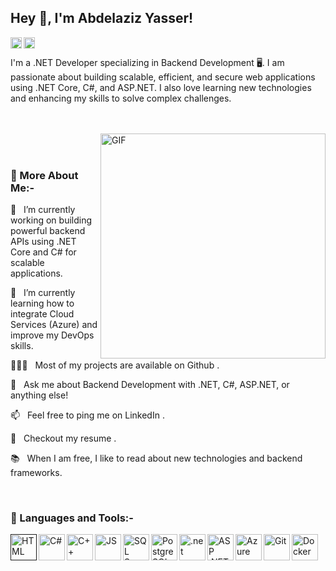 ## Hey 👋, I'm Abdelaziz Yasser!

<a href='https://www.linkedin.com/in/abdelaziz-yasser/'><img align='left' alt="linkedin" src="https://upload.wikimedia.org/wikipedia/commons/thumb/c/ca/LinkedIn_logo_initials.png/960px-LinkedIn_logo_initials.png" height='18px'/></a>

<a href='https://abdelazizyasser.dev@gmail.com'><img align='left' alt="twitter" src="https://upload.wikimedia.org/wikipedia/commons/thumb/7/7e/Gmail_icon_%282020%29.svg/2560px-Gmail_icon_%282020%29.svg.png" height='18px'/></a>
<br>

I'm a .NET Developer specializing in Backend Development 🖥️. I am passionate about building scalable, efficient, and secure web applications using .NET Core, C#, and ASP.NET. I also love learning new technologies and enhancing my skills to solve complex challenges.

<br /> <br /> <img align="right" alt="GIF" src="https://media3.giphy.com/media/v1.Y2lkPTZjMDliOTUyZXhlZ2UzOWVmdW5vY3hxc2M4bDNsaWt4aTdsMWt3eWVqMmJjOGIwdiZlcD12MV9naWZzX3NlYXJjaCZjdD1n/L8K62iTDkzGX6/giphy.gif" width="360px"/> 
<br><br>

### 🧐 More About Me:-
🔭   I’m currently working on building powerful backend APIs using .NET Core and C# for scalable applications.

🌱   I’m currently learning how to integrate Cloud Services (Azure) and improve my DevOps skills.

👨🏻‍💻   Most of my projects are available on Github
.

💬   Ask me about Backend Development with .NET, C#, ASP.NET, or anything else!

📫   Feel free to ping me on LinkedIn
.

📝   Checkout my resume
.

📚   When I am free, I like to read about new technologies and backend frameworks.

<br>

### 🔨 Languages and Tools:-

<a href="" target="_blank">
  <img align="left" src="https://e7.pngegg.com/pngimages/116/40/png-clipart-5-logo-angle-area-text-brand-other-html-5-angle-text-thumbnail.png" alt="HTML" height="42px"/>
</a>
<a href="https://docs.microsoft.com/en-us/dotnet/csharp/" target="_blank">
  <img align="left" src="https://upload.wikimedia.org/wikipedia/commons/thumb/b/bd/Logo_C_sharp.svg/1820px-Logo_C_sharp.svg.png" alt="C#" height="42px"/>
</a>
<a href="https://en.wikipedia.org/wiki/C%2B%2B" target="_blank">
  <img align="left" src="https://upload.wikimedia.org/wikipedia/commons/thumb/1/18/ISO_C%2B%2B_Logo.svg/911px-ISO_C%2B%2B_Logo.svg.png" alt="C++" height="42px"/>
</a>
<a href="https://en.wikipedia.org/wiki/C%2B%2B" target="_blank">
  <img align="left" src="https://upload.wikimedia.org/wikipedia/commons/thumb/9/99/Unofficial_JavaScript_logo_2.svg/2048px-Unofficial_JavaScript_logo_2.svg.png" alt="JS" height="42px"/>
</a>
<a href="https://www.sqlservercentral.com/" target="_blank">
  <img align="left" src="https://upload.wikimedia.org/wikipedia/de/8/8c/Microsoft_SQL_Server_Logo.svg" alt="SQL Server" height="42px"/>
</a>
<a href="https://www.postgresql.org/" target="_blank">
  <img align="left" src="https://download.logo.wine/logo/PostgreSQL/PostgreSQL-Logo.wine.png" alt="PostgreSQL" height="42px"/>
</a>
<a href="https://www.sqlservercentral.com/" target="_blank">
  <img align="left" src="https://upload.wikimedia.org/wikipedia/commons/thumb/e/ee/.NET_Core_Logo.svg/1200px-.NET_Core_Logo.svg.png" alt=".net core" height="42px"/>
</a>
<a href="https://dotnet.microsoft.com/en-us/apps/aspnet" target="_blank">
  <img align="left" src="https://www.mvc-controls.com/images/Courses/acore.png" alt="ASP .NET Core" height="42px"/>
</a>
<a href="https://azure.microsoft.com/" target="_blank">
  <img align="left" src="https://www.northware.mx/wp-content/uploads/2022/09/northware-microsoft-azure-logo.png" alt="Azure" height="42px"/>
</a>
<a href="https://git-scm.com/" target="_blank">
  <img align="left" src="https://git-scm.com/images/logos/downloads/Git-Icon-1788C.png" alt="Git" height="42px"/>
</a>
<a href="https://www.docker.com/" target="_blank">
  <img align="left" src="https://cdn4.iconfinder.com/data/icons/logos-and-brands/512/97_Docker_logo_logos-512.png" alt="Docker" height="42px"/>
</a>

<br>

</a>

